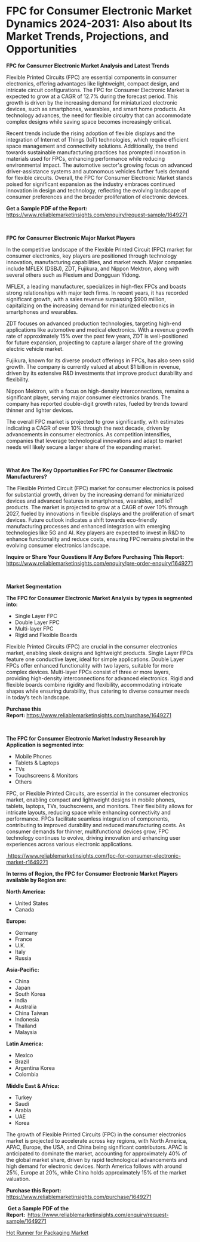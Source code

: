 <p><h1>FPC for Consumer Electronic Market Dynamics 2024-2031: Also about Its Market Trends, Projections, and Opportunities</h1></p><p><strong>FPC for Consumer Electronic Market Analysis and Latest Trends</strong></p>
<p><p>Flexible Printed Circuits (FPC) are essential components in consumer electronics, offering advantages like lightweight, compact design, and intricate circuit configurations. The FPC for Consumer Electronic Market is expected to grow at a CAGR of 12.7% during the forecast period. This growth is driven by the increasing demand for miniaturized electronic devices, such as smartphones, wearables, and smart home products. As technology advances, the need for flexible circuitry that can accommodate complex designs while saving space becomes increasingly critical.</p><p>Recent trends include the rising adoption of flexible displays and the integration of Internet of Things (IoT) technologies, which require efficient space management and connectivity solutions. Additionally, the trend towards sustainable manufacturing practices has prompted innovation in materials used for FPCs, enhancing performance while reducing environmental impact. The automotive sector's growing focus on advanced driver-assistance systems and autonomous vehicles further fuels demand for flexible circuits. Overall, the FPC for Consumer Electronic Market stands poised for significant expansion as the industry embraces continued innovation in design and technology, reflecting the evolving landscape of consumer preferences and the broader proliferation of electronic devices.</p></p>
<p><strong>Get a Sample PDF of the Report:&nbsp;</strong> <a href="https://www.reliablemarketinsights.com/enquiry/request-sample/1649271?utm_campaign=1512&utm_medium=2&utm_source=Github&utm_content=ia&utm_term=29122024&utm_id=fpc-for-consumer-electronic">https://www.reliablemarketinsights.com/enquiry/request-sample/1649271</a></p>
<p>&nbsp;</p>
<p><strong>FPC for Consumer Electronic Major Market Players</strong></p>
<p><p>In the competitive landscape of the Flexible Printed Circuit (FPC) market for consumer electronics, key players are positioned through technology innovation, manufacturing capabilities, and market reach. Major companies include MFLEX (DSBJ), ZDT, Fujikura, and Nippon Mektron, along with several others such as Flexium and Dongguan Yidong.</p><p>MFLEX, a leading manufacturer, specializes in high-flex FPCs and boasts strong relationships with major tech firms. In recent years, it has recorded significant growth, with a sales revenue surpassing $900 million, capitalizing on the increasing demand for miniaturized electronics in smartphones and wearables.</p><p>ZDT focuses on advanced production technologies, targeting high-end applications like automotive and medical electronics. With a revenue growth rate of approximately 15% over the past few years, ZDT is well-positioned for future expansion, projecting to capture a larger share of the growing electric vehicle market.</p><p>Fujikura, known for its diverse product offerings in FPCs, has also seen solid growth. The company is currently valued at about $1 billion in revenue, driven by its extensive R&D investments that improve product durability and flexibility.</p><p>Nippon Mektron, with a focus on high-density interconnections, remains a significant player, serving major consumer electronics brands. The company has reported double-digit growth rates, fueled by trends toward thinner and lighter devices.</p><p>The overall FPC market is projected to grow significantly, with estimates indicating a CAGR of over 10% through the next decade, driven by advancements in consumer electronics. As competition intensifies, companies that leverage technological innovations and adapt to market needs will likely secure a larger share of the expanding market.</p></p>
<p>&nbsp;</p>
<p><strong>What Are The Key Opportunities For FPC for Consumer Electronic Manufacturers?</strong></p>
<p><p>The Flexible Printed Circuit (FPC) market for consumer electronics is poised for substantial growth, driven by the increasing demand for miniaturized devices and advanced features in smartphones, wearables, and IoT products. The market is projected to grow at a CAGR of over 10% through 2027, fueled by innovations in flexible displays and the proliferation of smart devices. Future outlook indicates a shift towards eco-friendly manufacturing processes and enhanced integration with emerging technologies like 5G and AI. Key players are expected to invest in R&D to enhance functionality and reduce costs, ensuring FPC remains pivotal in the evolving consumer electronics landscape.</p></p>
<p><strong>Inquire or Share Your Questions If Any Before Purchasing This Report:</strong> <a href="https://www.reliablemarketinsights.com/enquiry/pre-order-enquiry/1649271?utm_campaign=1512&utm_medium=2&utm_source=Github&utm_content=ia&utm_term=29122024&utm_id=fpc-for-consumer-electronic">https://www.reliablemarketinsights.com/enquiry/pre-order-enquiry/1649271</a></p>
<p>&nbsp;</p>
<p><strong>Market Segmentation</strong></p>
<p><strong>The FPC for Consumer Electronic Market Analysis by types is segmented into:</strong></p>
<p><ul><li>Single Layer FPC</li><li>Double Layer FPC</li><li>Multi-layer FPC</li><li>Rigid and Flexible Boards</li></ul></p>
<p><p>Flexible Printed Circuits (FPC) are crucial in the consumer electronics market, enabling sleek designs and lightweight products. Single Layer FPCs feature one conductive layer, ideal for simple applications. Double Layer FPCs offer enhanced functionality with two layers, suitable for more complex devices. Multi-layer FPCs consist of three or more layers, providing high-density interconnections for advanced electronics. Rigid and flexible boards combine rigidity and flexibility, accommodating intricate shapes while ensuring durability, thus catering to diverse consumer needs in today’s tech landscape.</p></p>
<p><strong>Purchase this Report:&nbsp;</strong><a href="https://www.reliablemarketinsights.com/purchase/1649271?utm_campaign=1512&utm_medium=2&utm_source=Github&utm_content=ia&utm_term=29122024&utm_id=fpc-for-consumer-electronic">https://www.reliablemarketinsights.com/purchase/1649271</a></p>
<p>&nbsp;</p>
<p><strong>The FPC for Consumer Electronic Market Industry Research by Application is segmented into:</strong></p>
<p><ul><li>Mobile Phones</li><li>Tablets & Laptops</li><li>TVs</li><li>Touchscreens & Monitors</li><li>Others</li></ul></p>
<p><p>FPC, or Flexible Printed Circuits, are essential in the consumer electronics market, enabling compact and lightweight designs in mobile phones, tablets, laptops, TVs, touchscreens, and monitors. Their flexibility allows for intricate layouts, reducing space while enhancing connectivity and performance. FPCs facilitate seamless integration of components, contributing to improved durability and reduced manufacturing costs. As consumer demands for thinner, multifunctional devices grow, FPC technology continues to evolve, driving innovation and enhancing user experiences across various electronic applications.</p></p>
<p><a href="https://www.reliablemarketinsights.com/fpc-for-consumer-electronic-market-r1649271?utm_campaign=1512&utm_medium=2&utm_source=Github&utm_content=ia&utm_term=29122024&utm_id=fpc-for-consumer-electronic">&nbsp;https://www.reliablemarketinsights.com/fpc-for-consumer-electronic-market-r1649271</a></p>
<p><strong>In terms of Region, the FPC for Consumer Electronic Market Players available by Region are:</strong></p>
<p>
    <p> <strong> North America: </strong>
        <ul>
            <li>United States</li>
            <li>Canada</li>
        </ul>
        </p> 
    <p> <strong> Europe: </strong>
        <ul>
            <li>Germany</li>
            <li>France</li>
            <li>U.K.</li>
            <li>Italy</li>
            <li>Russia</li>
        </ul>
        </p> 
    <p> <strong> Asia-Pacific: </strong>
        <ul>
            <li>China</li>
            <li>Japan</li>
            <li>South Korea</li>
            <li>India</li>
            <li>Australia</li>
            <li>China Taiwan</li>
            <li>Indonesia</li>
            <li>Thailand</li>
            <li>Malaysia</li>
        </ul>
        </p> 
    <p> <strong> Latin America: </strong>
        <ul>
            <li>Mexico</li>
            <li>Brazil</li>
            <li>Argentina Korea</li>
            <li>Colombia</li>
        </ul>
        </p> 
    <p> <strong> Middle East & Africa: </strong>
        <ul>
            <li>Turkey</li>
            <li>Saudi</li>
            <li>Arabia</li>
            <li>UAE</li>
            <li>Korea</li>
        </ul>
    </p>
    </p>
<p><p>The growth of Flexible Printed Circuits (FPC) in the consumer electronics market is projected to accelerate across key regions, with North America, APAC, Europe, the USA, and China being significant contributors. APAC is anticipated to dominate the market, accounting for approximately 40% of the global market share, driven by rapid technological advancements and high demand for electronic devices. North America follows with around 25%, Europe at 20%, while China holds approximately 15% of the market valuation.</p></p>
<p><strong>Purchase this Report: </strong><a href="https://www.reliablemarketinsights.com/purchase/1649271?utm_campaign=1512&utm_medium=2&utm_source=Github&utm_content=ia&utm_term=29122024&utm_id=fpc-for-consumer-electronic">https://www.reliablemarketinsights.com/purchase/1649271</a></p>
<p>&nbsp;<strong>Get a Sample PDF of the Report:&nbsp;&nbsp;</strong><a href="https://www.reliablemarketinsights.com/enquiry/request-sample/1649271?utm_campaign=1512&utm_medium=2&utm_source=Github&utm_content=ia&utm_term=29122024&utm_id=fpc-for-consumer-electronic">https://www.reliablemarketinsights.com/enquiry/request-sample/1649271</a></p>
<p><strong></strong></p>
<p><p><a href="https://github.com/willjis/Market-Research-Report-List-1/blob/main/hot-runner-for-packaging-market.md?utm_campaign=1512&utm_medium=2&utm_source=Github&utm_content=ia&utm_term=29122024&utm_id=fpc-for-consumer-electronic">Hot Runner for Packaging Market</a></p></p>